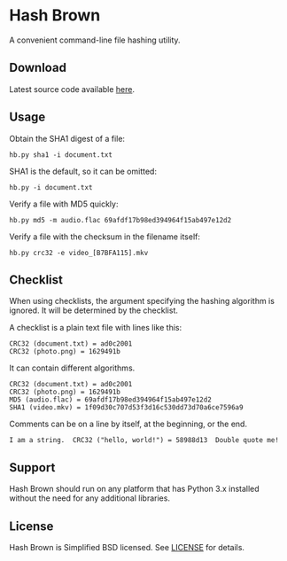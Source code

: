 # Hash Brown

A convenient command-line file hashing utility.


## Download

Latest source code available [here][download].


## Usage

Obtain the SHA1 digest of a file:

`hb.py sha1 -i document.txt`

SHA1 is the default, so it can be omitted:

`hb.py -i document.txt`

Verify a file with MD5 quickly:

`hb.py md5 -m audio.flac 69afdf17b98ed394964f15ab497e12d2`

Verify a file with the checksum in the filename itself:

`hb.py crc32 -e video_[B7BFA115].mkv`


## Checklist

When using checklists, the argument specifying the hashing algorithm is ignored.  It will be determined by the checklist.

A checklist is a plain text file with lines like this:

    CRC32 (document.txt) = ad0c2001
    CRC32 (photo.png) = 1629491b

It can contain different algorithms.

    CRC32 (document.txt) = ad0c2001
    CRC32 (photo.png) = 1629491b
    MD5 (audio.flac) = 69afdf17b98ed394964f15ab497e12d2
    SHA1 (video.mkv) = 1f09d30c707d53f3d16c530dd73d70a6ce7596a9

Comments can be on a line by itself, at the beginning, or the end.

    I am a string.  CRC32 ("hello, world!") = 58988d13  Double quote me!


## Support

Hash Brown should run on any platform that has Python 3.x installed without the need for any additional libraries.


## License

Hash Brown is Simplified BSD licensed.  See [LICENSE][license] for details.




[download]: https://github.com/smwst/Hash-Brown/raw/master/hb.zip "Hash Brown"
[license]: https://github.com/smwst/Hash-Brown/blob/master/LICENSE.md "License"

